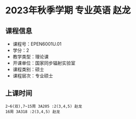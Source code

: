 # 2023年秋季学期 专业英语 赵龙






## 课程信息

- 课程号：EPEN6001U.01
- 学分：2
- 教学类型：理论课
- 开课单位：国家同步辐射实验室
- 课程类别：硕士
- 课程层次：专业硕士

## 上课时间

```
2~6(双),7~15周 3A205 :2(3,4,5) 赵龙
16周 3A318 :2(3,4,5) 赵龙
```

